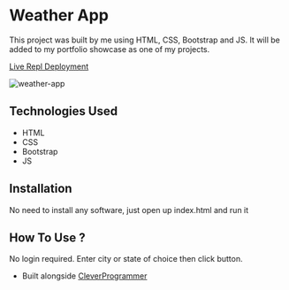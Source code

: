 # Weather App


This project was built by me using HTML, CSS, Bootstrap and JS. It will be added to my portfolio showcase as one of my projects.

[Live Repl Deployment](https://weather-app-api.ray-xavier-2021.repl.co/)


![weather-app](https://user-images.githubusercontent.com/78431899/189512517-f7cdbf02-21e9-472d-9875-dfaff81d35ac.png)

## Technologies Used
* HTML
* CSS
* Bootstrap
* JS

## Installation
No need to install any software, just open up index.html and run it


## How To Use ?
No login required. Enter city or state of choice then click button.


- Built alongside [CleverProgrammer](https://www.youtube.com/watch?v=lI1ae4REbFM&t=22368s)
